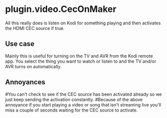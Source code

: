 # plugin.video.CecOnMaker

All this really does is listen on Kodi for something playing and then activates the HDMI CEC source if true.

## Use case

Mainly this is useful for turning on the TV and AVR from the Kodi remote app. You select the thing you want to watch or listen to and the TV and/or AVR turns on automatically.

## Annoyances
#You can't check to see if the CEC source has been activated already so we just keep sending the activation constantly.
#Because of the above annoyance if you start playing a video or song that isn't streaming live you'll miss a couple of seconds waiting for the CEC source to activate.
